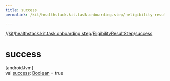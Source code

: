 ```yaml
---
title: success
permalink: /kit/healthstack.kit.task.onboarding.step/-eligibility-result-step/success.html

---
```

//[kit](../../../index.html)/[healthstack.kit.task.onboarding.step](../index.html)/[EligibilityResultStep](index.html)/[success](success.html)



# success



[androidJvm]\
val [success](success.html): [Boolean](https://kotlinlang.org/api/latest/jvm/stdlib/kotlin/-boolean/index.html) = true




